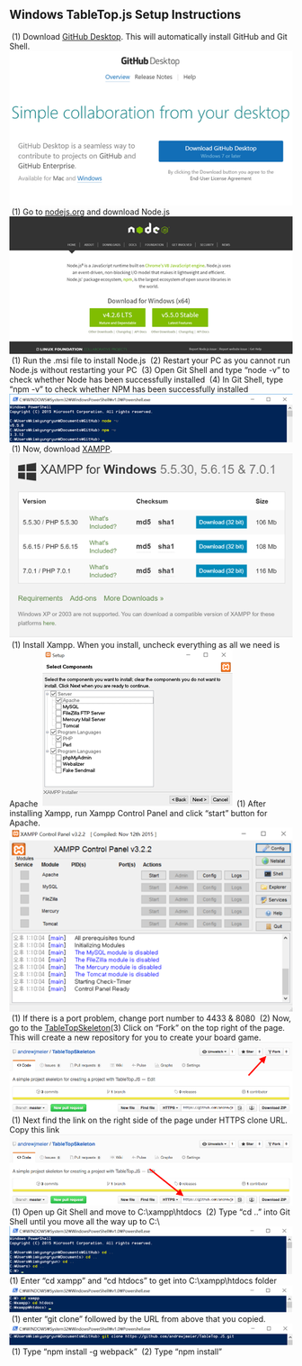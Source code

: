 ## Windows TableTop.js Setup Instructions
​
(1) Download [GitHub Desktop](https://desktop.github.com/). This will
    automatically install GitHub and Git Shell.
​
![](/tutorials/images/windows/github.png)
​
(1) Go to [nodejs.org](https://nodejs.org/en/) and download Node.js
​
![](/tutorials/images/windows/node.png)
​
(1) Run the .msi file to install Node.js
​
(2) Restart your PC as you cannot run Node.js without restarting your PC
​
(3) Open Git Shell and type “node -v” to check whether Node has been
    successfully installed
​
(4) In Git Shell, type “npm -v” to check whether NPM has been
    successfully installed
​
![](/tutorials/images/windows/check_node_npm.png)
​
(1) Now, download [XAMPP](https://www.apachefriends.org/download.html).
​
![](/tutorials/images/windows/xampp.png)
​
(1) Install Xampp. When you install, uncheck everything as all we need
    is Apache
​
![](/tutorials/images/windows/install_xampp.png)
​
(1) After installing Xampp, run Xampp Control Panel and click “start”
    button for Apache.
​
![](/tutorials/images/windows/run_xampp.png)
​
(1) If there is a port problem, change port number to 4433 & 8080
​
(2) Now, go to the [TableTopSkeleton](https://github.com/andrewjmeier/TableTopSkeleton)
​
(3) Click on “Fork” on the top right of the page. This will create a new
    repository for you to create your board game.
​
![](/tutorials/images/how-to-fork.png)
​
(1) Next find the link on the right side of the page under HTTPS
    clone URL. Copy this link 
​
![](/tutorials/images/how-to-clone.png)
​
(1) Open up Git Shell and move to C:\\xampp\\htdocs
​
(2) Type “cd ..” into Git Shell until you move all the way up to C:\\
​
![](/tutorials/images/windows/cd.png)
​
(1) Enter “cd xampp” and “cd htdocs” to get into C:\\xampp\\htdocs
    folder
​
![](/tutorials/images/windows/cd_xampp_htdocs.png)
​
(1) enter “git clone” followed by the URL from above that you copied.
​
![](/tutorials/images/windows/run_git_clone.png)
​
(1) Type “npm install -g webpack”
​
(2) Type “npm install”